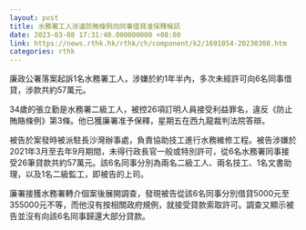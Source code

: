 ```yaml
---
layout: post
title: 水務署工人涉違防賄條例向同事借貸准保釋候訊
date: 2023-03-08 17:31:40.000000000 +08:00
link: https://news.rthk.hk/rthk/ch/component/k2/1691054-20230308.htm
categories: rthk
---
```


廉政公署落案起訴1名水務署工人，涉嫌於約1年半內，多次未經許可向6名同事借貸，涉款共約57萬元。

34歲的張立勤是水務署二級工人，被控26項訂明人員接受利益罪名，違反《防止賄賂條例》第3條。他已獲廉署准予保釋，星期五在西九龍裁判法院答辯。

被告於案發時被派駐長沙灣辦事處，負責協助技工進行水務維修工程。被告涉嫌於2021年3月至去年9月期間，未得行政長官一般或特別許可，從6名水務署同事接受26筆貸款共約57萬元。該6名同事分別為兩名二級工人、兩名技工、1名文書助理，以及1名二級監工，即被告的上司。

廉署接獲水務署轉介個案後展開調查，發現被告從該6名同事分別借貸5000元至355000元不等，而他沒有按相關政府規例，就接受貸款索取許可。調查又顯示被告並沒有向該6名同事歸還大部分貸款。

